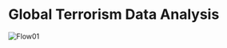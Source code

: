 # Global Terrorism Data Analysis
![Flow01](https://github.com/user-attachments/assets/cf07b530-27b8-4de1-a192-8a119bf51652)


